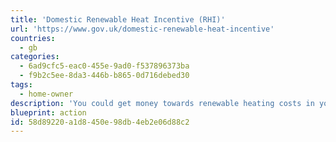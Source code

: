 ```yaml
---
title: 'Domestic Renewable Heat Incentive (RHI)'
url: 'https://www.gov.uk/domestic-renewable-heat-incentive'
countries:
  - gb
categories:
  - 6ad9cfc5-eac0-455e-9ad0-f537896373ba
  - f9b2c5ee-8da3-446b-b865-0d716debed30
tags:
  - home-owner
description: 'You could get money towards renewable heating costs in your home. You can claim for biomass boilers, solar water heating, heat pumps. Payments are made for 7 years and are based on the amount of renewable heat made by your heating system.'
blueprint: action
id: 58d89220-a1d8-450e-98db-4eb2e06d88c2
---
```

